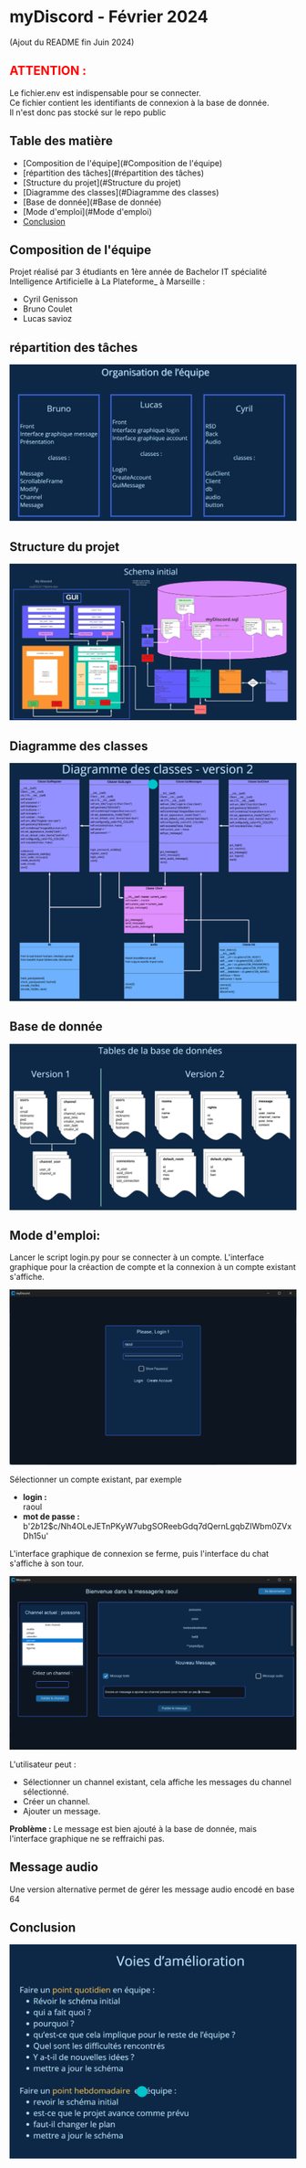 # myDiscord - Février 2024
(Ajout du README fin Juin 2024)

## <span style="color: red;">ATTENTION :  
Le fichier.env est indispensable pour se connecter.  
Ce fichier contient les identifiants de connexion à la base de donnée.  
Il n'est donc pas stocké sur le repo public</span>

## Table des matière
- [Composition de l'équipe](#Composition de l'équipe)
- [répartition des tâches](#répartition des tâches)
- [Structure du projet](#Structure du projet)
- [Diagramme des classes](#Diagramme des classes)
- [Base de donnée](#Base de donnée)
- [Mode d'emploi](#Mode d'emploi)
- [Conclusion](#Conclusion)



## Composition de l'équipe

Projet réalisé par 3 étudiants en 1ère année de Bachelor IT spécialité Intelligence Artificielle à La Plateforme_ à Marseille :
- Cyril Genisson
- Bruno Coulet
- Lucas savioz


## répartition des tâches

![Illustration](img/equipe.png)


## Structure du projet

![Illustration](img/schema.png)

## Diagramme des classes

![Illustration](img/classes.png)

## Base de donnée

![Illustration](img/tables.png)

## Mode d'emploi:

Lancer le script login.py pour se connecter à un compte.
L'interface graphique pour la créaction de compte et la connexion à un compte existant s'affiche.

![Illustration](img/login.png)

Sélectionner un compte existant, par exemple
- **login :**  
raoul
- **mot de passe :**  
b'$2b$12$c/Nh4OLeJETnPKyW7ubgSOReebGdq7dQernLgqbZIWbm0ZVxDh15u'

L'interface graphique de connexion se ferme, puis l'interface du chat s'affiche à son tour.

![Illustration](img/message_1.png)


L'utilisateur peut  :
- Sélectionner un channel existant, cela affiche les messages du channel sélectionné.
- Créer un channel.
- Ajouter un message.

**Problème :**
Le message est bien ajouté à la base de donnée, mais l'interface graphique ne se reffraichi pas.

## Message audio
Une version alternative permet de gérer les message audio encodé en base 64

## Conclusion

![Illustration](img/conclusion.png)
